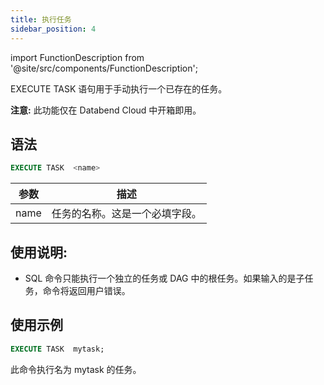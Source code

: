 ```yaml
---
title: 执行任务
sidebar_position: 4
---
```

import FunctionDescription from '@site/src/components/FunctionDescription';

<FunctionDescription description="引入或更新: v1.2.371"/>

EXECUTE TASK 语句用于手动执行一个已存在的任务。

**注意:** 此功能仅在 Databend Cloud 中开箱即用。

## 语法

```sql
EXECUTE TASK  <name>
```

| 参数                             | 描述                                                                                        |
|----------------------------------|------------------------------------------------------------------------------------------------------|
| name                             | 任务的名称。这是一个必填字段。                                                       |

## 使用说明:
- SQL 命令只能执行一个独立的任务或 DAG 中的根任务。如果输入的是子任务，命令将返回用户错误。

## 使用示例

```sql
EXECUTE TASK  mytask;
```

此命令执行名为 mytask 的任务。